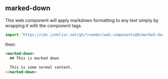 ## marked-down

This web component will apply markdown formatting to any text simply by wrapping it with the component tags.

```js
import "https://cdn.jsdelivr.net/gh/treeder/web-components@0/marked-down/marked-down.js"
```

then:

```html
<marked-down>
  ## This is marked down
  
  This is some normal content.
</marked-down>
```
